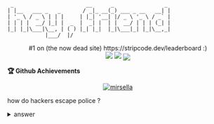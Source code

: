 ```
 _                       __      _                _ 
| |__   ___ _   _       / _|_ __(_) ___ _ __   __| |
| '_ \ / _ \ | | |     | |_| '__| |/ _ \ '_ \ / _` |
| | | |  __/ |_| |  _  |  _| |  | |  __/ | | | (_| |
|_| |_|\___|\__, | ( ) |_| |_|  |_|\___|_| |_|\__,_|
            |___/  |/                                                            
```
<p align="center">
#1 on (the now dead site) https://stripcode.dev/leaderboard :)</br>
<img src="https://github-readme-stats.vercel.app/api?username=mirsella&show_icons=true&theme=radical&count_private=true&line_height=27">
<!-- &nbsp; -->
<img src="https://github-readme-stats.vercel.app/api/top-langs/?username=mirsella&layout=compact&langs_count=10&theme=radical">
<img align="center" src="https://komarev.com/ghpvc/?username=mirsella">
</p>
<summary><b>🏆 Github Achievements</b></summary>
<p align="center"> <a href="https://github.com/mirsella"><img src="https://github-profile-trophy.vercel.app/?username=mirsella&margin-w=5&theme=radical" alt="mirsella" /></a> </p>


how do hackers escape police ? 
<details>
<summary>answer</summary>
\police
</details>
